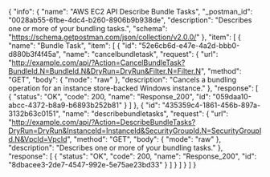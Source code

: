 {
  "info": {
    "name": "AWS EC2 API Describe Bundle Tasks",
    "_postman_id": "0028ab55-6fbe-4dc4-b260-8906b9b938de",
    "description": "Describes one or more of your bundling tasks.",
    "schema": "https://schema.getpostman.com/json/collection/v2.0.0/"
  },
  "item": [
    {
      "name": "Bundle Task",
      "item": [
        {
          "id": "52e6cb6d-e47e-4a2d-bbb0-d880b3f4f45a",
          "name": "cancelbundletask",
          "request": {
            "url": "http://example.com/api/?Action=CancelBundleTask?BundleId.N=BundleId.N&DryRun=DryRun&Filter.N=Filter.N",
            "method": "GET",
            "body": {
              "mode": "raw"
            },
            "description": "Cancels a bundling operation for an instance store-backed Windows instance."
          },
          "response": [
            {
              "status": "OK",
              "code": 200,
              "name": "Response_200",
              "id": "059daa10-abcc-4372-b8a9-b6893b252b81"
            }
          ]
        },
        {
          "id": "435359c4-1861-456b-897a-3132b63c0151",
          "name": "describebundletasks",
          "request": {
            "url": "http://example.com/api/?Action=DescribeBundleTasks?DryRun=DryRun&InstanceId=InstanceId&SecurityGroupId.N=SecurityGroupId.N&VpcId=VpcId",
            "method": "GET",
            "body": {
              "mode": "raw"
            },
            "description": "Describes one or more of your bundling tasks."
          },
          "response": [
            {
              "status": "OK",
              "code": 200,
              "name": "Response_200",
              "id": "8dbacee3-2de7-4547-992e-5e75ae23bd33"
            }
          ]
        }
      ]
    }
  ]
}